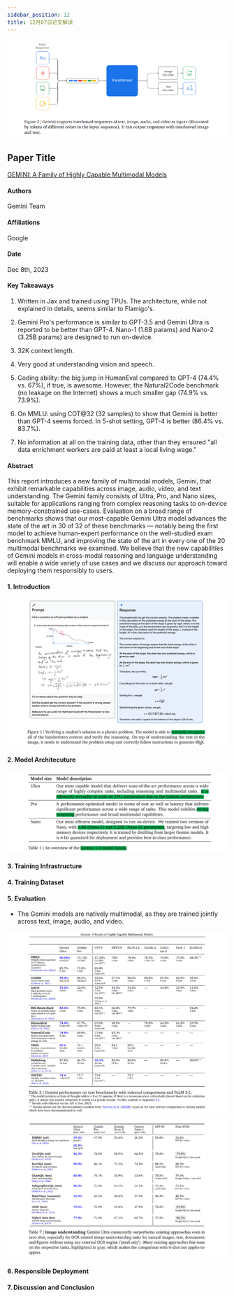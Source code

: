 ```yaml
---
sidebar_position: 12
title: 12月07日论文解读
---
```


![](./20231207/fig.2.png)

## Paper Title
[GEMINI: A Family of Highly Capable Multimodal Models](https://github.com/weijiang2023/algmon-kb/blob/main/kb/computer.science/GEMINI.technical.report.pdf)

#### Authors
Gemini Team

#### Affiliations
Google

#### Date
Dec 8th, 2023

#### Key Takeaways

1. Written in Jax and trained using TPUs. The architecture, while not explained in details, seems similar to Flamigo's.

2. Gemini Pro's performance is similar to GPT-3.5 and Gemini Ultra is reported to be better than GPT-4. Nano-1 (1.8B params) and Nano-2 (3.25B params) are designed to run on-device.

3. 32K context length.

4. Very good at understanding vision and speech.

5. Coding ability: the big jump in HumanEval compared to GPT-4 (74.4% vs. 67%), if true, is awesome. However, the Natural2Code benchmark (no leakage on the Internet) shows a much smaller gap (74.9% vs. 73.9%).

6. On MMLU: using COT@32 (32 samples) to show that Gemini is better than GPT-4 seems forced. In 5-shot setting, GPT-4 is better (86.4% vs. 83.7%).

7. No information at all on the training data, other than they ensured "all data enrichment workers are paid at least a local living wage."

#### Abstract
This report introduces a new family of multimodal models, Gemini, that exhibit remarkable capabilities across image, audio, video, and text understanding. The Gemini family consists of Ultra, Pro, and Nano sizes, suitable for applications ranging from complex reasoning tasks to on-device memory-constrained use-cases. Evaluation on a broad range of benchmarks shows that our most-capable Gemini Ultra model advances the state of the art in 30 of 32 of these benchmarks — notably being the first model to achieve human-expert performance on the well-studied exam benchmark MMLU, and improving the state of the art in every one of the 20 multimodal benchmarks we examined. We believe that the new capabilities of Gemini models in cross-modal reasoning and language understanding will enable a wide variety of use cases and we discuss our approach toward deploying them responsibly to users.

#### 1. Introduction

![](./20231207/fig.1.png)

#### 2. Model Architecuture

![](./20231207/table.1.png)


#### 3. Training Infrastructure

#### 4. Training Dataset

#### 5. Evaluation

* The Gemini models are natively multimodal, as they are trained jointly across text, image, audio,
and video.

![](./20231207/table.2.png)

![](./20231207/table.7.png)

#### 6. Responsible Deployment

#### 7. Discussion and Conclusion